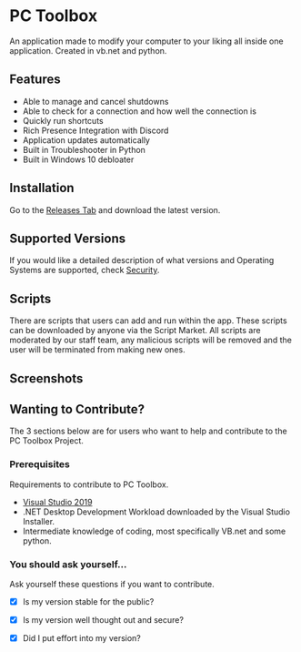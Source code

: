 # PC Toolbox
An application made to modify your computer to your liking all inside one application. Created in vb.net and python.

## Features
- Able to manage and cancel shutdowns
- Able to check for a connection and how well the connection is
- Quickly run shortcuts
- Rich Presence Integration with Discord
- Application updates automatically
- Built in Troubleshooter in Python
- Built in Windows 10 debloater

## Installation
Go to the [Releases Tab](https://github.com/byronbytes/PC-Toolbox/releases) and download the latest version. 


## Supported Versions
If you would like a detailed description of what versions and Operating Systems are supported, check [Security](https://github.com/byronbytes/PC-Toolbox/blob/master/SECURITY.md).

## Scripts
There are scripts that users can add and run within the app. These scripts can be downloaded by anyone via the Script Market. All scripts are moderated by our staff team, any malicious scripts will be removed and the user will be terminated from making new ones.


## Screenshots 



## Wanting to Contribute?
The 3 sections below are for users who want to help and contribute to the PC Toolbox Project.


### Prerequisites
Requirements to contribute to PC Toolbox.

- [Visual Studio 2019](https://visualstudio.microsoft.com/thank-you-downloading-visual-studio/?sku=Community&rel=16)
- .NET Desktop Development Workload downloaded by the Visual Studio Installer.
- Intermediate knowledge of coding, most specifically VB.net and some python.


### You should ask yourself...
Ask yourself these questions if you want to contribute.

- [x] Is my version stable for the public?
- [x] Is my version well thought out and secure?
- [x] Did I put effort into my version?








